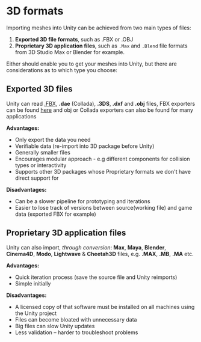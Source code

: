 3D formats
==========

Importing meshes into Unity can be achieved from two main types of files: 
1. __Exported 3D file formats__, such as .FBX or .OBJ
1. __Proprietary 3D application files__, such as `.Max` and `.Blend` file formats from 3D Studio Max or Blender for example.

Either should enable you to get your meshes into Unity, but there are considerations as to which type you choose: 

Exported 3D files
-----------------

Unity can read [.FBX](HOWTO-exportFBX.md), __.dae__ (Collada), __.3DS__, __.dxf__ and __.obj__ files, FBX exporters can be found [here](http://autodesk.com/fbx.md) and obj or Collada exporters can also be found for many applications

__Advantages:__
* Only export the data you need
* Verifiable data (re-import into 3D package before Unity)
* Generally smaller files
* Encourages modular approach - e.g different components for collision types or interactivity
* Supports other 3D packages whose Proprietary formats we don't have direct support for

__Disadvantages:__
* Can be a slower pipeline for prototyping and iterations
* Easier to lose track of versions between source(working file) and game data (exported FBX for example)


Proprietary 3D application files
--------------------------------


Unity can also import, _through conversion_:  __Max__, __Maya__, __Blender__, __Cinema4D__, __Modo__, __Lightwave__ & __Cheetah3D__ files, e.g. __.MAX__, __.MB__, __.MA__ etc.

__Advantages:__
* Quick iteration process (save the source file and Unity reimports)
* Simple initially

__Disadvantages:__
* A licensed copy of that software must be installed on all machines using the Unity project
* Files can become bloated with unnecessary data
* Big files can slow Unity updates
* Less validation – harder to troubleshoot problems

